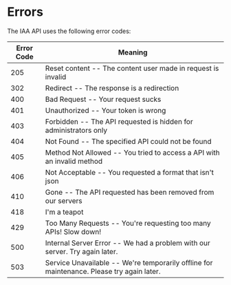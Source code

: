 # Errors

The IAA API uses the following error codes:

Error Code | Meaning
---------- | -------
205 | Reset content -- The content user made in request is invalid
302 | Redirect -- The response is a redirection
400 | Bad Request -- Your request sucks
401 | Unauthorized -- Your token is wrong
403 | Forbidden -- The API requested is hidden for administrators only
404 | Not Found -- The specified API could not be found
405 | Method Not Allowed -- You tried to access a API with an invalid method
406 | Not Acceptable -- You requested a format that isn't json
410 | Gone -- The API requested has been removed from our servers
418 | I'm a teapot
429 | Too Many Requests -- You're requesting too many APIs! Slow down!
500 | Internal Server Error -- We had a problem with our server. Try again later.
503 | Service Unavailable -- We're temporarily offline for maintenance. Please try again later.
